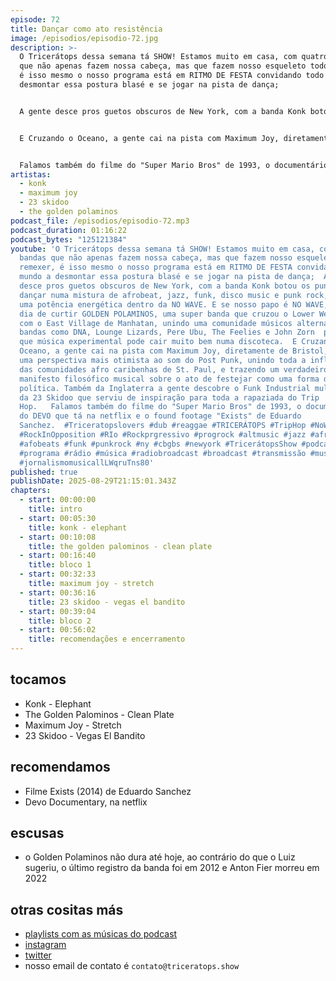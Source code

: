```yaml
---
episode: 72
title: Dançar como ato resistência
image: /episodios/episodio-72.jpg
description: >-
  O Tricerátops dessa semana tá SHOW! Estamos muito em casa, com quatro bandas
  que não apenas fazem nossa cabeça, mas que fazem nosso esqueleto todo remexer,
  é isso mesmo o nosso programa está em RITMO DE FESTA convidando todo mundo a
  desmontar essa postura blasé e se jogar na pista de dança;


  A gente desce pros guetos obscuros de New York, com a banda Konk botou os punks pra dançar numa mistura de afrobeat, jazz, funk, disco music e punk rock, sendo uma potência energética dentro da NO WAVE. E se nosso papo é NO WAVE, hoje é dia de curtir GOLDEN POLAMINOS, uma super banda que cruzou o Lower West Side com o East Village de Manhatan, unindo uma comunidade músicos alternativos de bandas como DNA, Lounge Lizards, Pere Ubu, The Feelies e John Zorn  provando que música experimental pode cair muito bem numa discoteca.


  E Cruzando o Oceano, a gente cai na pista com Maximum Joy, diretamente de Bristol, trazendo uma perspectiva mais otimista ao som do Post Punk, unindo toda a influência das comunidades afro caribenhas de St. Paul, e trazendo um verdadeiro manifesto filosófico musical sobre o ato de festejar como uma forma de catárse política. Também da Inglaterra a gente descobre o Funk Industrial multiétinico da 23 Skidoo que serviu de inspiração para toda a rapaziada do Trip Hop. 


  Falamos também do filme do "Super Mario Bros" de 1993, o documentário do DEVO que tá na netflix e o found footage "Exists" de Eduardo Sanchez.
artistas:
  - konk
  - maximum joy
  - 23 skidoo
  - the golden polaminos
podcast_file: /episodios/episodio-72.mp3
podcast_duration: 01:16:22
podcast_bytes: "125121384"
youtube: 'O Tricerátops dessa semana tá SHOW! Estamos muito em casa, com quatro
  bandas que não apenas fazem nossa cabeça, mas que fazem nosso esqueleto todo
  remexer, é isso mesmo o nosso programa está em RITMO DE FESTA convidando todo
  mundo a desmontar essa postura blasé e se jogar na pista de dança;  A gente
  desce pros guetos obscuros de New York, com a banda Konk botou os punks pra
  dançar numa mistura de afrobeat, jazz, funk, disco music e punk rock, sendo
  uma potência energética dentro da NO WAVE. E se nosso papo é NO WAVE, hoje é
  dia de curtir GOLDEN POLAMINOS, uma super banda que cruzou o Lower West Side
  com o East Village de Manhatan, unindo uma comunidade músicos alternativos de
  bandas como DNA, Lounge Lizards, Pere Ubu, The Feelies e John Zorn  provando
  que música experimental pode cair muito bem numa discoteca.  E Cruzando o
  Oceano, a gente cai na pista com Maximum Joy, diretamente de Bristol, trazendo
  uma perspectiva mais otimista ao som do Post Punk, unindo toda a influência
  das comunidades afro caribenhas de St. Paul, e trazendo um verdadeiro
  manifesto filosófico musical sobre o ato de festejar como uma forma de catárse
  política. Também da Inglaterra a gente descobre o Funk Industrial multiétinico
  da 23 Skidoo que serviu de inspiração para toda a rapaziada do Trip
  Hop.   Falamos também do filme do "Super Mario Bros" de 1993, o documentário
  do DEVO que tá na netflix e o found footage "Exists" de Eduardo
  Sanchez.  #Triceratopslovers #dub #reaggae #TRICERÁTOPS #TripHop #NoWave
  #RockInOpposition #RIo #Rockprgressivo #progrock #altmusic #jazz #afrojazz
  #afobeats #funk #punkrock #ny #cbgbs #newyork #TricerátopsShow #podcast
  #programa #rádio #música #radiobroadcast #broadcast #transmissão #musicnews
  #jornalismomusicallLWqruTns80'
published: true
publishDate: 2025-08-29T21:15:01.343Z
chapters:
  - start: 00:00:00
    title: intro
  - start: 00:05:30
    title: konk - elephant
  - start: 00:10:08
    title: the golden palominos - clean plate
  - start: 00:16:40
    title: bloco 1
  - start: 00:32:33
    title: maximum joy - stretch
  - start: 00:36:16
    title: 23 skidoo - vegas el bandito
  - start: 00:39:04
    title: bloco 2
  - start: 00:56:02
    title: recomendações e encerramento
---
```

## tocamos
* Konk - Elephant
* The Golden Palominos - Clean Plate
* Maximum Joy - Stretch
* 23 Skidoo - Vegas El Bandito

## recomendamos
* Filme Exists (2014) de Eduardo Sanchez
* Devo Documentary, na netflix

## escusas
* o Golden Polaminos não dura até hoje, ao contrário do que o Luiz sugeriu, o último registro da banda foi em 2012 e Anton Fier morreu em 2022

## otras cositas más
* [playlists com as músicas do podcast](https://www.triceratops.show/playlists/)
* [instagram](https://www.instagram.com/triceratops.show/)
* [twitter](https://twitter.com/TriceratopsShow/)
* nosso email de contato é `contato@triceratops.show`
